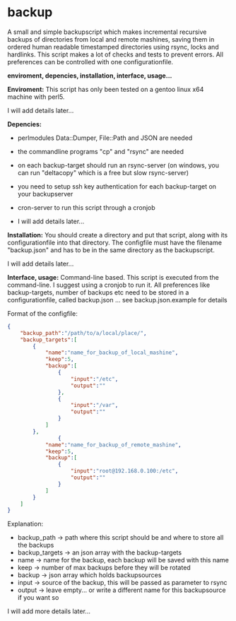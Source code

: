 backup
==========================

A small and simple backupscript which makes incremental recursive backups of directories from local and remote mashines, saving them in ordered human readable timestamped directories using rsync, locks and hardlinks. This script makes a lot of checks and tests to prevent errors. All preferences can be controlled with one configurationfile.

**enviroment, depencies, installation, interface, usage...**

**Enviroment:**
This script has only been tested on a gentoo linux x64 machine with perl5. 

I will add details later...

**Depencies:** 
- perlmodules Data::Dumper, File::Path and JSON are needed
- the commandline programs "cp" and "rsync" are needed
- on each backup-target should run an rsync-server (on windows, you can run "deltacopy" which is a free but slow rsync-server)
- you need to setup ssh key authentication for each backup-target on your backupserver
- cron-server to run this script through a cronjob

- I will add details later...

**Installation:**
You should create a directory and put that script, along with its configurationfile into that directory. The configfile must have the filename "backup.json" and has to be in the same directory as the backupscript. 

I will add details later...

**Interface, usage:**
Command-line based. This script is executed from the command-line. I suggest using a cronjob to run it. 
All preferences like backup-targets, number of backups etc need to be stored in a configurationfile, called backup.json ... see backup.json.example for details

Format of the configfile:
```json
{
	"backup_path":"/path/to/a/local/place/",
	"backup_targets":[
		{
			"name":"name_for_backup_of_local_mashine",
			"keep":5,
			"backup":[
				{
					"input":"/etc",
					"output":""
				},
				{
					"input":"/var",
					"output":""
				}
			]
		},
                {
			"name":"name_for_backup_of_remote_mashine",
			"keep":5,
			"backup":[
				{
					"input":"root@192.168.0.100:/etc",
					"output":""
				}
			]
		}
	]
}
```

Explanation:
- backup_path -> path where this script should be and where to store all the backups
- backup_targets -> an json array with the backup-targets
- name -> name for the backup, each backup will be saved with this name
- keep -> number of max backups before they will be rotated
- backup -> json array which holds backupsources
- input -> source of the backup, this will be passed as parameter to rsync
- output -> leave empty... or write a different name for this backupsource if you want so

I will add more details later...

